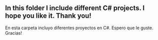 In this folder I include different C# projects. I hope you like it. Thank you!
--------------------------------------------------------------------
En esta carpeta incluyo diferentes proyectos en C#. Espero que le guste. Gracias!
